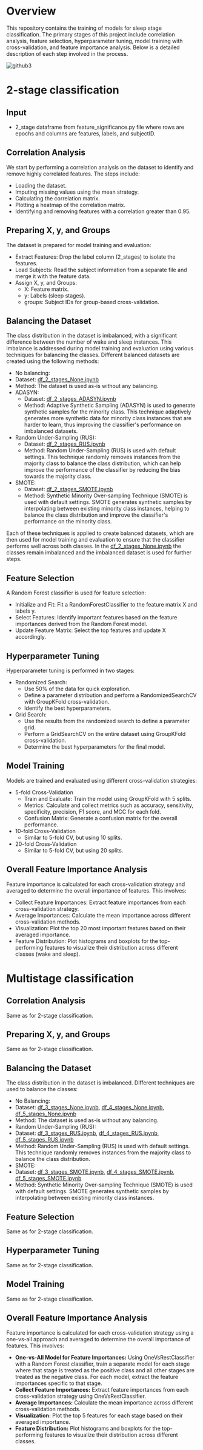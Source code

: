 # Overview
This repository contains the training of models for sleep stage classification. The primary stages of this project include correlation analysis, feature selection, hyperparameter tuning, model training with cross-validation, and feature importance analysis. Below is a detailed description of each step involved in the process.

![github3](https://github.com/kmarkoveth/PPG/assets/103241042/b704e564-f79a-4f8e-a1ef-b9f5f73e01ad)


# 2-stage classification

## Input
* 2_stage dataframe from feature_significance.py file where rows are epochs and columns are features, labels, and subjectID.

## Correlation Analysis
We start by performing a correlation analysis on the dataset to identify and remove highly correlated features. The steps include:

* Loading the dataset.
* Imputing missing values using the mean strategy.
* Calculating the correlation matrix.
* Plotting a heatmap of the correlation matrix.
* Identifying and removing features with a correlation greater than 0.95.

## Preparing X, y, and Groups
The dataset is prepared for model training and evaluation:

* Extract Features: Drop the label column (2_stages) to isolate the features.
* Load Subjects: Read the subject information from a separate file and merge it with the feature data.
* Assign X, y, and Groups:
  * X: Feature matrix.
  * y: Labels (sleep stages).
  * groups: Subject IDs for group-based cross-validation.

## Balancing the Dataset
The class distribution in the dataset is imbalanced, with a significant difference between the number of wake and sleep instances. This imbalance is addressed during model training and evaluation using various techniques for balancing the classes. Different balanced datasets are created using the following methods:

* No balancing:
 * Dataset: [df_2_stages_None.ipynb](https://github.com/kmarkoveth/PPG/blob/main/model_training/df_2_stages_None.ipynb)
 * Method: The dataset is used as-is without any balancing.
* ADASYN:
  * Dataset: [df_2_stages_ADASYN.ipynb](https://github.com/kmarkoveth/PPG/blob/main/model_training/df_2_stages_ADASYN.ipynb)
  * Method: Adaptive Synthetic Sampling (ADASYN) is used to generate synthetic samples for the minority class. This technique adaptively generates more synthetic data for minority class instances that are harder to learn, thus improving the classifier's performance on imbalanced datasets.
* Random Under-Sampling (RUS):
  * Dataset: [df_2_stages_RUS.ipynb](https://github.com/kmarkoveth/PPG/blob/main/model_training/df_2_stages_RUS.ipynb)
  * Method: Random Under-Sampling (RUS) is used with default settings. This technique randomly removes instances from the majority class to balance the class distribution, which can help improve the performance of the classifier by reducing the bias towards the majority class.
* SMOTE:
  * Dataset: [df_2_stages_SMOTE.ipynb](https://github.com/kmarkoveth/PPG/blob/main/model_training/df_2_stages_SMOTE.ipynb)
  * Method: Synthetic Minority Over-sampling Technique (SMOTE) is used with default settings. SMOTE generates synthetic samples by interpolating between existing minority class instances, helping to balance the class distribution and improve the classifier's performance on the minority class.

Each of these techniques is applied to create balanced datasets, which are then used for model training and evaluation to ensure that the classifier performs well across both classes. In the [df_2_stages_None.ipynb](https://github.com/kmarkoveth/PPG/blob/main/model_training/df_2_stages_None.ipynb) the classes remain imbalanced and the imbalanced dataset is used for further steps.

## Feature Selection
A Random Forest classifier is used for feature selection:
* Initialize and Fit: Fit a RandomForestClassifier to the feature matrix X and labels y.
* Select Features: Identify important features based on the feature importances derived from the Random Forest model.
* Update Feature Matrix: Select the top features and update X accordingly.

## Hyperparameter Tuning
Hyperparameter tuning is performed in two stages:
* Randomized Search:
  * Use 50% of the data for quick exploration.
  * Define a parameter distribution and perform a RandomizedSearchCV with GroupKFold cross-validation.
  * Identify the best hyperparameters.
* Grid Search:
  * Use the results from the randomized search to define a parameter grid.
  * Perform a GridSearchCV on the entire dataset using GroupKFold cross-validation.
  * Determine the best hyperparameters for the final model.

## Model Training
Models are trained and evaluated using different cross-validation strategies:

* 5-fold Cross-Validation
  * Train and Evaluate: Train the model using GroupKFold with 5 splits.
  * Metrics: Calculate and collect metrics such as accuracy, sensitivity, specificity, precision, F1 score, and MCC for each fold.
  * Confusion Matrix: Generate a confusion matrix for the overall performance.
* 10-fold Cross-Validation
  * Similar to 5-fold CV, but using 10 splits.
* 20-fold Cross-Validation
  * Similar to 5-fold CV, but using 20 splits.

## Overall Feature Importance Analysis
Feature importance is calculated for each cross-validation strategy and averaged to determine the overall importance of features. This involves:

* Collect Feature Importances: Extract feature importances from each cross-validation strategy.
* Average Importances: Calculate the mean importance across different cross-validation methods.
* Visualization: Plot the top 20 most important features based on their averaged importance.
* Feature Distribution: Plot histograms and boxplots for the top-performing features to visualize their distribution across different classes (wake and sleep).


# Multistage classification

## Correlation Analysis
Same as for 2-stage classification.

## Preparing X, y, and Groups
Same as for 2-stage classification.

## Balancing the Dataset
The class distribution in the dataset is imbalanced. Different techniques are used to balance the classes:

* No Balancing:
 * Dataset: [df_3_stages_None.ipynb](https://github.com/kmarkoveth/PPG/blob/main/model_training/df_3_stages_None.ipynb), [df_4_stages_None.ipynb](https://github.com/kmarkoveth/PPG/blob/main/model_training/df_4_stages_None.ipynb), [df_5_stages_None.ipynb](https://github.com/kmarkoveth/PPG/blob/main/model_training/df_5_stages_None.ipynb)
 * Method: The dataset is used as-is without any balancing.
* Random Under-Sampling (RUS):
 * Dataset: [df_3_stages_RUS.ipynb](https://github.com/kmarkoveth/PPG/blob/main/model_training/df_3_stages_RUS.ipynb), [df_4_stages_RUS.ipynb](https://github.com/kmarkoveth/PPG/blob/main/model_training/df_4_stages_RUS.ipynb), [df_5_stages_RUS.ipynb](https://github.com/kmarkoveth/PPG/blob/main/model_training/df_5_stages_RUS.ipynb)
 * Method: Random Under-Sampling (RUS) is used with default settings. This technique randomly removes instances from the majority class to balance the class distribution.
* SMOTE:
 * Dataset: [df_3_stages_SMOTE.ipynb](https://github.com/kmarkoveth/PPG/blob/main/model_training/df_3_stages_SMOTE.ipynb), [df_4_stages_SMOTE.ipynb](https://github.com/kmarkoveth/PPG/blob/main/model_training/df_4_stages_SMOTE.ipynb), [df_5_stages_SMOTE.ipynb](https://github.com/kmarkoveth/PPG/blob/main/model_training/df_5_stages_SMOTE.ipynb)
 * Method: Synthetic Minority Over-sampling Technique (SMOTE) is used with default settings. SMOTE generates synthetic samples by interpolating between existing minority class instances.

## Feature Selection
Same as for 2-stage classification.

## Hyperparameter Tuning
Same as for 2-stage classification.

## Model Training
Same as for 2-stage classification.

## Overall Feature Importance Analysis
Feature importance is calculated for each cross-validation strategy using a one-vs-all approach and averaged to determine the overall importance of features. This involves:

* **One-vs-All Model for Feature Importances:** Using OneVsRestClassifier with a Random Forest classifier, train a separate model for each stage where that stage is treated as the positive class and all other stages are treated as the negative class. For each model, extract the feature importances specific to that stage.
* **Collect Feature Importances:** Extract feature importances from each cross-validation strategy using OneVsRestClassifier.
* **Average Importances:** Calculate the mean importance across different cross-validation methods.
* **Visualization:** Plot the top 5 features for each stage based on their averaged importance.
* **Feature Distribution:** Plot histograms and boxplots for the top-performing features to visualize their distribution across different classes.

